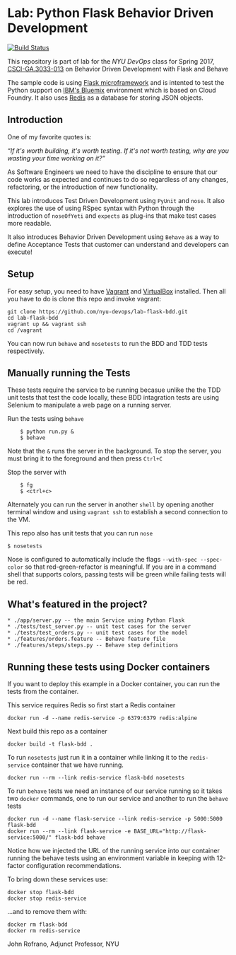 # Lab: Python Flask Behavior Driven Development

[![Build Status](https://travis-ci.org/markmty/lab-flask-bdd.svg?branch=master)](https://travis-ci.org/markmty/lab-flask-bdd)

This repository is part of lab for the *NYU DevOps* class for Spring 2017, [CSCI-GA.3033-013](http://cs.nyu.edu/courses/spring17/CSCI-GA.3033-013/) on Behavior Driven Development with Flask and Behave

The sample code is using [Flask microframework](http://flask.pocoo.org/) and is intented to test the Python support on [IBM's Bluemix](https://bluemix.net/) environment which is based on Cloud Foundry. It also uses [Redis](https://redis.io) as a database for storing JSON objects.

## Introduction

One of my favorite quotes is:

_“If it's worth building, it's worth testing.
If it's not worth testing, why are you wasting your time working on it?”_

As Software Engineers we need to have the discipline to ensure that our code works as expected and continues to do so regardless of any changes, refactoring, or the introduction of new functionality.

This lab introduces Test Driven Development using `PyUnit` and `nose`. It also explores the use of using RSpec syntax with Python through the introduction of `noseOfYeti` and `expects` as plug-ins that make test cases more readable.

It also introduces Behavior Driven Development using `Behave` as a way to define Acceptance Tests that customer can understand and developers can execute!

## Setup

For easy setup, you need to have [Vagrant](https://www.vagrantup.com/) and [VirtualBox](https://www.virtualbox.org/) installed. Then all you have to do is clone this repo and invoke vagrant:

    git clone https://github.com/nyu-devops/lab-flask-bdd.git
    cd lab-flask-bdd
    vagrant up && vagrant ssh
    cd /vagrant

You can now run `behave` and `nosetests` to run the BDD and TDD tests respectively.

## Manually running the Tests

These tests require the service to be running becasue unlike the the TDD unit tests that test the code locally, these BDD intagration tests are using Selenium to manipulate a web page on a running server.

Run the tests using `behave`

```shell
    $ python run.py &
    $ behave
```

Note that the `&` runs the server in the background. To stop the server, you must bring it to the foreground and then press `Ctrl+C`

Stop the server with

```shell
    $ fg
    $ <ctrl+c>
```

Alternately you can run the server in another `shell` by opening another terminal window and using `vagrant ssh` to establish a second connection to the VM.

This repo also has unit tests that you can run `nose`

    $ nosetests

Nose is configured to automatically include the flags `--with-spec --spec-color` so that red-green-refactor is meaningful. If you are in a command shell that supports colors, passing tests will be green while failing tests will be red.

## What's featured in the project?

    * ./app/server.py -- the main Service using Python Flask
    * ./tests/test_server.py -- unit test cases for the server
    * ./tests/test_orders.py -- unit test cases for the model
    * ./features/orders.feature -- Behave feature file
    * ./features/steps/steps.py -- Behave step definitions

## Running these tests using Docker containers

If you want to deploy this example in a Docker container, you can run the tests from the container.

This service requires Redis so first start a Redis container

    docker run -d --name redis-service -p 6379:6379 redis:alpine

Next build this repo as a container

    docker build -t flask-bdd .

To run `nosetests` just run it in a container while linking it to the `redis-service` container that we have running.

    docker run --rm --link redis-service flask-bdd nosetests

To run `behave` tests we need an instance of our service running so it takes two `docker` commands, one to run our service and another to run the `behave` tests

    docker run -d --name flask-service --link redis-service -p 5000:5000 flask-bdd
    docker run --rm --link flask-service -e BASE_URL="http://flask-service:5000/" flask-bdd behave

Notice how we injected the URL of the running service into our container running the behave tests using an environment variable in keeping with 12-factor configuration recommendations.

To bring down these services use:

    docker stop flask-bdd
    docker stop redis-service

...and to remove them with:

    docker rm flask-bdd
    docker rm redis-service

John Rofrano, Adjunct Professor, NYU
